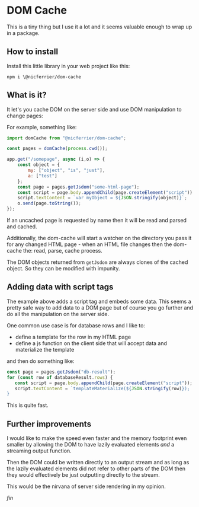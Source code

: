 # DOM Cache

This is a tiny thing but I use it a lot and it seems valuable enough
to wrap up in a package.


## How to install

Install this little library in your web project like this:

```
npm i \@nicferrier/dom-cache
```


## What is it?

It let's you cache DOM on the server side and use DOM manipulation to
change pages:

For example, something like:

```js
import domCache from "@nicferrier/dom-cache";

const pages = domCache(process.cwd());

app.get("/somepage", async (i,o) => {
    const object = {
        my: ["object", "is", "just"],
        a: ["test"]
    };
    const page = pages.getJsdom("some-html-page");
    const script = page.body.appendChild(page.createElement("script"))
    script.textContent = `var myObject = ${JSON.stringify(object)}`;
    o.send(page.toString());
});
```

If an uncached page is requested by name then it will be
read and parsed and cached.

Additionally, the dom-cache will start a watcher on the directory you
pass it for any changed HTML page - when an HTML file changes then the
dom-cache the: read, parse, cache process.

The DOM objects returned from `getJsdom` are always clones of the
cached object. So they can be modified with impunity.

## Adding data with script tags

The example above adds a script tag and embeds some data. This seems a
pretty safe way to add data to a DOM page but of course you go further
and do all the manipulation on the server side.

One common use case is for database rows and I like to:

* define a template for the row in my HTML page
* define a js function on the client side that will accept data and materialize the template

and then do something like:

```js
const page = pages.getJsdom("db-result");
for (const row of databaseResult.rows) {
   const script = page.body.appendChild(page.createElement("script"));
   script.textContent = `templateMaterialize(${JSON.stringify(row)});
}
```

This is quite fast.


## Further improvements

I would like to make the speed even faster and the memory footprint
even smaller by allowing the DOM to have lazily evaluated elements
_and_ a streaming output function.

Then the DOM could be written directly to an output stream and as long
as the lazily evaluated elements did not refer to other parts of the
DOM then they would effectively be just outputting directly to the
stream.

This would be the nirvana of server side rendering in my opinion.


_fin_